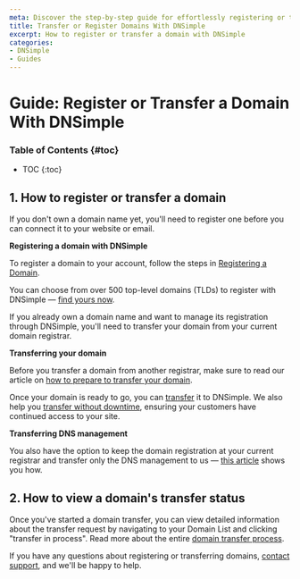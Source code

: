 ```yaml
---
meta: Discover the step-by-step guide for effortlessly registering or transferring your domain with DNSimple, ensuring a smooth and efficient process every time.
title: Transfer or Register Domains With DNSimple
excerpt: How to register or transfer a domain with DNSimple
categories:
- DNSimple
- Guides
---
```


# Guide: Register or Transfer a Domain With DNSimple

### Table of Contents {#toc}

* TOC
{:toc}

## 1. How to register or transfer a domain

If you don't own a domain name yet, you'll need to register one before you can connect it to your website or email.

**Registering a domain with DNSimple**

To register a domain to your account, follow the steps in [Registering a Domain](https://support.dnsimple.com/articles/registering-domain/).

You can choose from over 500 top-level domains (TLDs) to register with DNSimple — [find yours now](https://dnsimple.com/tlds).

If you already own a domain name and want to manage its registration through DNSimple, you'll need to transfer your domain from your current domain registrar.

**Transferring your domain**

Before you transfer a domain from another registrar, make sure to read our article on [how to prepare to transfer your domain](https://support.dnsimple.com/articles/before-transferring-domain/).

Once your domain is ready to go, you can [transfer](https://support.dnsimple.com/articles/domain-transfer/) it to DNSimple. We also help you [transfer without downtime](https://dnsimple.com/how-to-transfer-a-domain-without-downtime), ensuring your customers have continued access to your site.

**Transferring DNS management**

You also have the option to keep the domain registration at your current registrar and transfer only the DNS management to us — [this article](https://support.dnsimple.com/articles/delegating-dnsimple-hosted/) shows you how.

## 2. How to view a domain's transfer status

Once you've started a domain transfer, you can view detailed information about the transfer request by navigating to your Domain List and clicking "transfer in process". Read more about the entire [domain transfer process](https://support.dnsimple.com/articles/domain-transfer).

If you have any questions about registering or transferring domains, [contact support](https://dnsimple.com/feedback), and we'll be happy to help.
